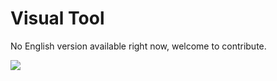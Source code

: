 # Visual Tool

No English version available right now, welcome to contribute.

<a href="https://gitee.com/mindspore/docs/blob/master/docs/lite/docs/source_en/use/visual_tool.md" target="_blank"><img src="https://gitee.com/mindspore/docs/raw/master/resource/_static/logo_source.png"></a>

